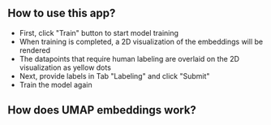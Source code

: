 ## How to use this app?

* First, click "Train" button to start model training
* When training is completed, a 2D visualization of the embeddings will be rendered
* The datapoints that require human labeling are overlaid on the 2D visualization as yellow dots
* Next, provide labels in Tab "Labeling" and click "Submit"
* Train the model again

## How does UMAP embeddings work?
